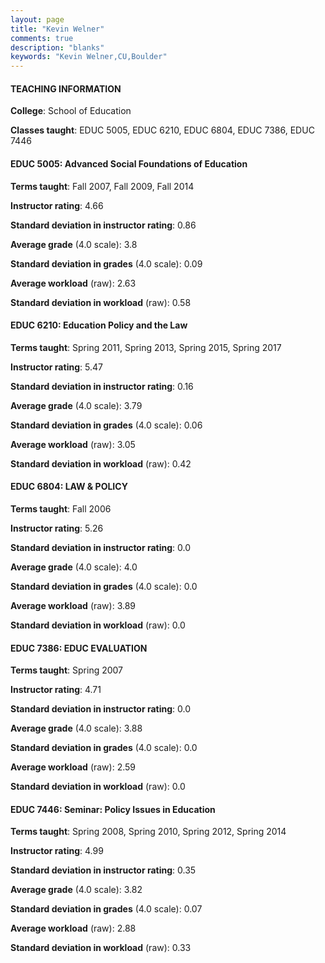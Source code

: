 ```yaml
---
layout: page
title: "Kevin Welner" 
comments: true
description: "blanks"
keywords: "Kevin Welner,CU,Boulder"
---
```

<head>
<script src="https://ajax.googleapis.com/ajax/libs/jquery/2.1.3/jquery.min.js"></script>
<script src="https://dl.dropboxusercontent.com/s/pc42nxpaw1ea4o9/highcharts.js?dl=0"></script>
<!-- <script src="../assets/js/highcharts.js"></script> -->
<style type="text/css">@font-face {
	font-family: "Bebas Neue";
	src: url(https://www.filehosting.org/file/details/544349/BebasNeue Regular.otf) format("opentype");
	}
	h1.Bebas { 
		font-family: "Bebas Neue", Verdana, Tahoma;
	}
</style>
</head>
	   
#### TEACHING INFORMATION

**College**: School of Education

**Classes taught**: EDUC 5005, EDUC 6210, EDUC 6804, EDUC 7386, EDUC 7446

#### EDUC 5005: Advanced Social Foundations of Education

**Terms taught**: Fall 2007, Fall 2009, Fall 2014

**Instructor rating**: 4.66

**Standard deviation in instructor rating**: 0.86

**Average grade** (4.0 scale): 3.8

**Standard deviation in grades** (4.0 scale): 0.09

**Average workload** (raw): 2.63

**Standard deviation in workload** (raw): 0.58

#### EDUC 6210: Education Policy and the Law

**Terms taught**: Spring 2011, Spring 2013, Spring 2015, Spring 2017

**Instructor rating**: 5.47

**Standard deviation in instructor rating**: 0.16

**Average grade** (4.0 scale): 3.79

**Standard deviation in grades** (4.0 scale): 0.06

**Average workload** (raw): 3.05

**Standard deviation in workload** (raw): 0.42

#### EDUC 6804: LAW & POLICY

**Terms taught**: Fall 2006

**Instructor rating**: 5.26

**Standard deviation in instructor rating**: 0.0

**Average grade** (4.0 scale): 4.0

**Standard deviation in grades** (4.0 scale): 0.0

**Average workload** (raw): 3.89

**Standard deviation in workload** (raw): 0.0

#### EDUC 7386: EDUC EVALUATION

**Terms taught**: Spring 2007

**Instructor rating**: 4.71

**Standard deviation in instructor rating**: 0.0

**Average grade** (4.0 scale): 3.88

**Standard deviation in grades** (4.0 scale): 0.0

**Average workload** (raw): 2.59

**Standard deviation in workload** (raw): 0.0

#### EDUC 7446: Seminar: Policy Issues in Education

**Terms taught**: Spring 2008, Spring 2010, Spring 2012, Spring 2014

**Instructor rating**: 4.99

**Standard deviation in instructor rating**: 0.35

**Average grade** (4.0 scale): 3.82

**Standard deviation in grades** (4.0 scale): 0.07

**Average workload** (raw): 2.88

**Standard deviation in workload** (raw): 0.33

